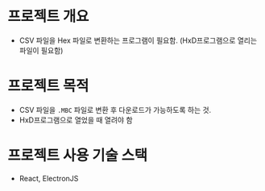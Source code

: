 # 프로젝트 개요

- CSV 파일을 Hex 파일로 변환하는 프로그램이 필요함. (HxD프로그램으로 열리는 파일이 필요함)

# 프로젝트 목적

- CSV 파일을 `.MBC` 파일로 변환 후 다운로드가 가능하도록 하는 것.
- HxD프로그램으로 열었을 때 열려야 함

# 프로젝트 사용 기술 스택

- React, ElectronJS
